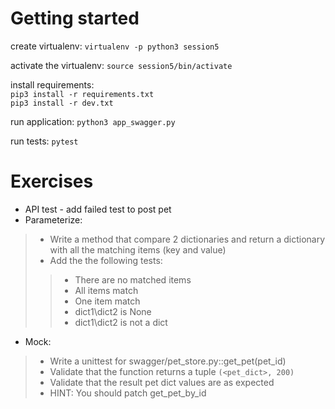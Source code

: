 # **Getting started**

create virtualenv: `virtualenv -p python3 session5`

activate the virtualenv: `source session5/bin/activate`

install requirements: <br>
`pip3 install -r requirements.txt` <br>
`pip3 install -r dev.txt`

run application: `python3 app_swagger.py`

run tests: `pytest`

# **Exercises**

* API test - add failed test to post pet
* Parameterize: 
> * Write a method that compare 2 dictionaries and return a dictionary with all the matching items (key and value) 
> * Add the the following tests:
>> * There are no matched items
>> * All items match
>> * One item match
>> * dict1\dict2 is None
>> * dict1\dict2 is not a dict
* Mock: 
> * Write a unittest for swagger/pet_store.py::get_pet(pet_id)
> * Validate that the function returns a tuple `(<pet_dict>, 200)`
> * Validate that the result pet dict values are as expected
> * HINT: You should patch get_pet_by_id


